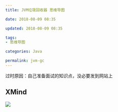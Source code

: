 ```yaml
---
title: JVM垃圾回收器 思维导图

date: 2018-08-09 08:35

updated: 2018-08-09 08:35

tags:
- 思维导图

categories: Java

permalink: jvm-gc
---
```


过时原因：自己准备面试的知识点，没必要发到网站上

## XMind

![](/images/mindmapping-jvm-gc-01.png)